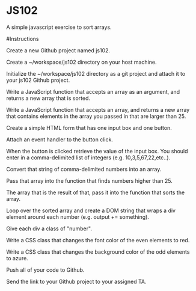 # JS102

A simple javascript exercise to sort arrays. 


#Instructions

Create a new Github project named js102.

Create a ~/workspace/js102 directory on your host machine.

Initialize the ~/workspace/js102 directory as a git project and attach it to your js102 Github project.

Write a JavaScript function that accepts an array as an argument, and returns a new array that is sorted.

Write a JavaScript function that accepts an array, and returns a new array that contains elements in the array you passed in that are larger than 25.

Create a simple HTML form that has one input box and one button.

Attach an event handler to the button click.

When the button is clicked retrieve the value of the input box. You should enter in a comma-delimited list of integers (e.g. 10,3,5,67,22,etc..).

Convert that string of comma-delimited numbers into an array.

Pass that array into the function that finds numbers higher than 25.

The array that is the result of that, pass it into the function that sorts the array.

Loop over the sorted array and create a DOM string that wraps a div element around each number (e.g. output += something).

Give each div a class of "number".

Write a CSS class that changes the font color of the even elements to red.

Write a CSS class that changes the background color of the odd elements to azure.

Push all of your code to Github.

Send the link to your Github project to your assigned TA.

